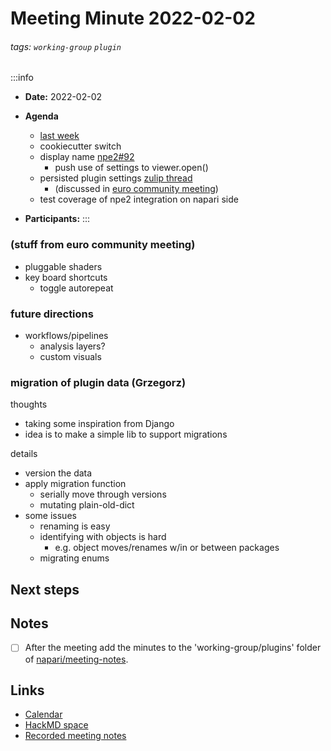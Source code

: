 Meeting Minute 2022-02-02
===

###### tags: `working-group` `plugin`

:::info
- **Date:** 2022-02-02
- **Agenda**
    - [last week](https://hackmd.io/XyX9yrQSRlWV1c-QP4eX3A)
    - cookiecutter switch
    - display name [npe2#92]
        - push use of settings to viewer.open()
    - persisted plugin settings [zulip thread]
        - (discussed in [euro community meeting](https://hackmd.io/BXWDZ3i8Q6OAEASrkaSNIQ))
    - test coverage of npe2 integration on napari side

- **Participants:**
:::

### (stuff from euro community meeting) 
- pluggable shaders
- key board shortcuts
    - toggle autorepeat
<!-- Discussion goes here-->

### future directions

- workflows/pipelines
    - analysis layers?
    - custom visuals

### migration of plugin data (Grzegorz)

thoughts
- taking some inspiration from Django
- idea is to make a simple lib to support migrations

details
- version the data
- apply migration function
    - serially move through versions
    - mutating plain-old-dict
- some issues
    - renaming is easy
    - identifying with objects is hard
        - e.g. object moves/renames w/in or between packages
    - migrating enums

## Next steps
<!-- Action items go here -->

## Notes 
<!-- Other important details discussed during the meeting can be entered here. -->

- [ ] After the meeting add the minutes to the 'working-group/plugins' folder of [napari/meeting-notes](https://github.com/napari/meeting-notes).

## Links

* [Calendar](https://calendar.google.com/calendar/u/0?cid=Y18zNXI5M2VjNnZ0cDhzbWhtN2R2NXVvdDB2NEBncm91cC5jYWxlbmRhci5nb29nbGUuY29t)
* [HackMD space](https://hackmd.io/team/napari-wg-plugin)
* [Recorded meeting notes](https://github.com/napari/meeting-notes/tree/master/2021/working-groups/plugins)

[npe2#86]: https://github.com/napari/npe2/pull/86
[npe2#92]: https://github.com/napari/npe2/pull/92
[zulip thread]: https://napari.zulipchat.com/#narrow/stream/309872-plugins/topic/persistent.20plugin.20data.20.20migration/near/270391120